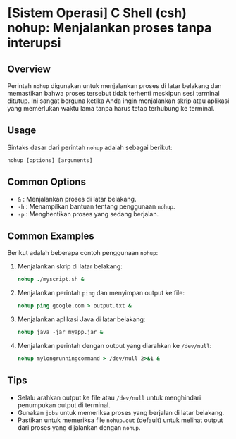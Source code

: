 # [Sistem Operasi] C Shell (csh) nohup: Menjalankan proses tanpa interupsi

## Overview
Perintah `nohup` digunakan untuk menjalankan proses di latar belakang dan memastikan bahwa proses tersebut tidak terhenti meskipun sesi terminal ditutup. Ini sangat berguna ketika Anda ingin menjalankan skrip atau aplikasi yang memerlukan waktu lama tanpa harus tetap terhubung ke terminal.

## Usage
Sintaks dasar dari perintah `nohup` adalah sebagai berikut:

```
nohup [options] [arguments]
```

## Common Options
- `&` : Menjalankan proses di latar belakang.
- `-h` : Menampilkan bantuan tentang penggunaan `nohup`.
- `-p` : Menghentikan proses yang sedang berjalan.

## Common Examples
Berikut adalah beberapa contoh penggunaan `nohup`:

1. Menjalankan skrip di latar belakang:
   ```csh
   nohup ./myscript.sh &
   ```

2. Menjalankan perintah `ping` dan menyimpan output ke file:
   ```csh
   nohup ping google.com > output.txt &
   ```

3. Menjalankan aplikasi Java di latar belakang:
   ```csh
   nohup java -jar myapp.jar &
   ```

4. Menjalankan perintah dengan output yang diarahkan ke `/dev/null`:
   ```csh
   nohup mylongrunningcommand > /dev/null 2>&1 &
   ```

## Tips
- Selalu arahkan output ke file atau `/dev/null` untuk menghindari penumpukan output di terminal.
- Gunakan `jobs` untuk memeriksa proses yang berjalan di latar belakang.
- Pastikan untuk memeriksa file `nohup.out` (default) untuk melihat output dari proses yang dijalankan dengan `nohup`.